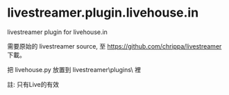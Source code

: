 # livestreamer.plugin.livehouse.in
livestreamer plugin for livehouse.in

需要原始的 livestreamer source, 至 https://github.com/chrippa/livestreamer 下載。

把 livehouse.py 放置到 livestreamer\plugins\ 裡

註: 只有Live的有效

